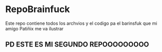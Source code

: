 # RepoBrainfuck
Este repo contiene todos los archvios y el codigo pa el barinsfuk que mi amigo Patiñix me va ilustrar

## PD ESTE ES MI SEGUNDO REPOOOOOOOOO